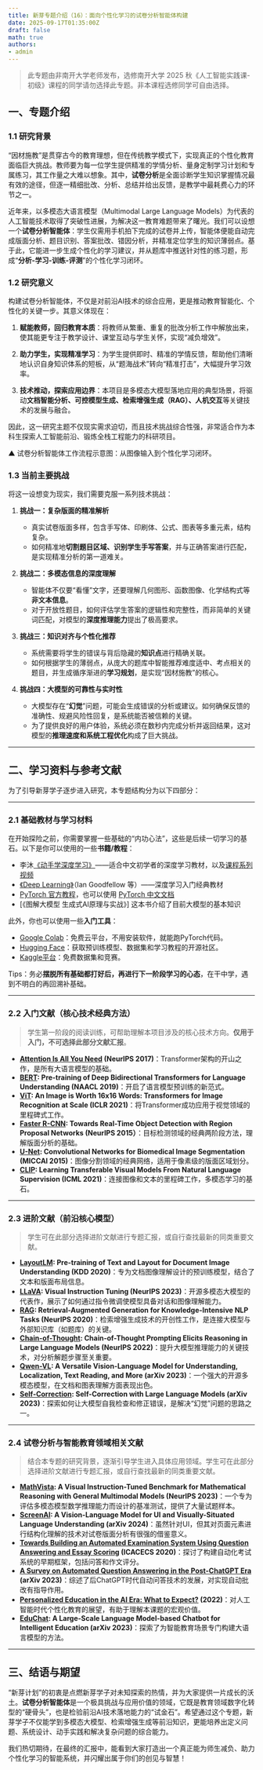 ```yaml
---
title: 新芽专题介绍（16）：面向个性化学习的试卷分析智能体构建
date: 2025-09-17T01:35:00Z
draft: false
math: true
authors: 
- admin
---
```


> 此专题由非南开大学老师发布，选修南开大学 2025 秋《人工智能实践课-初级》课程的同学请勿选择此专题。非本课程选修同学可自由选择。

## 一、专题介绍

### 1.1  研究背景

“因材施教”是贯穿古今的教育理想，但在传统教学模式下，实现真正的个性化教育面临巨大挑战。教师要为每一位学生提供精准的学情分析、量身定制学习计划和专属练习，其工作量之大难以想象。其中，**试卷分析**是全面诊断学生知识掌握情况最有效的途径，但逐一精细批改、分析、总结并给出反馈，是教学中最耗费心力的环节之一。

近年来，以多模态大语言模型（Multimodal Large Language Models）为代表的人工智能技术取得了突破性进展，为解决这一教育难题带来了曙光。我们可以设想一个**试卷分析智能体**：学生仅需用手机拍下完成的试卷并上传，智能体便能自动完成版面分析、题目识别、答案批改、错因分析，并精准定位学生的知识薄弱点。基于此，它能进一步生成个性化的学习建议，并从题库中推送针对性的练习题，形成“**分析-学习-训练-评测**”的个性化学习闭环。

### 1.2  研究意义

构建试卷分析智能体，不仅是对前沿AI技术的综合应用，更是推动教育智能化、个性化的关键一步。其意义体现在：

1.  **赋能教师，回归教育本质**：将教师从繁重、重复的批改分析工作中解放出来，使其能更专注于教学设计、课堂互动与学生关怀，实现“减负增效”。

2.  **助力学生，实现精准学习**：为学生提供即时、精准的学情反馈，帮助他们清晰地认识自身知识体系的短板，从“题海战术”转向“精准打击”，大幅提升学习效率。

3.  **技术推动，探索应用边界**：本项目是多模态大模型落地应用的典型场景，将驱动**文档智能分析、可控模型生成、检索增强生成（RAG）、人机交互**等关键技术的发展与融合。

因此，这一研究主题不仅现实需求迫切，而且技术挑战综合性强，非常适合作为本科生探索人工智能前沿、锻炼全栈工程能力的科研项目。


▲ 试卷分析智能体工作流程示意图：从图像输入到个性化学习闭环。

### 1.3  当前主要挑战

将这一设想变为现实，我们需要克服一系列技术挑战：

1.  **挑战一：复杂版面的精准解析**
    *   真实试卷版面多样，包含手写体、印刷体、公式、图表等多重元素，结构复杂。
    *   如何精准地**切割题目区域、识别学生手写答案**，并与正确答案进行匹配，是实现精准分析的第一道难关。

2.  **挑战二：多模态信息的深度理解**
    *   智能体不仅要“看懂”文字，还要理解几何图形、函数图像、化学结构式等**非文本信息**。
    *   对于开放性题目，如何评估学生答案的逻辑性和完整性，而非简单的关键词匹配，对模型的**深度推理能力**提出了极高要求。

3.  **挑战三：知识对齐与个性化推荐**
    *   系统需要将学生的错误与背后隐藏的**知识点**进行精确关联。
    *   如何根据学生的薄弱点，从庞大的题库中智能推荐难度适中、考点相关的题目，并生成循序渐进的**学习规划**，是实现“因材施教”的核心。

4.  **挑战四：大模型的可靠性与实时性**
    *   大模型存在“**幻觉**”问题，可能会生成错误的分析或建议。如何确保反馈的准确性、规避风险性回复，是系统能否被信赖的关键。
    *   为了提供良好的用户体验，系统必须在数秒内完成分析并返回结果，这对模型的**推理速度和系统工程优化**构成了巨大挑战。

***

## 二、学习资料与参考文献

为了引导新芽学子逐步进入研究，本专题结构分为以下四部分：

***

### 2.1  基础教材与学习材料

在开始探险之前，你需要掌握一些基础的“内功心法”，这些是后续一切学习的基石。以下是你可以使用的一些**书籍/教程**：

*   李沐[《动手学深度学习》](https://zh.d2l.ai/)——适合中文初学者的深度学习教材，以及[课程系列视频](https://space.bilibili.com/1567748478/lists/358497?type=series)
*   [《Deep Learning》](https://www.deeplearningbook.org/)（Ian Goodfellow 等）——深度学习入门经典教材
*   [PyTorch 官方教程](https://pytorch.org/tutorials)，也可以使用 [PyTorch 中文文档](https://pytorch-cn.readthedocs.io/zh/latest/)
*   [《图解大模型 生成式AI原理与实战》] 这本书介绍了目前大模型的基本知识

此外，你也可以使用一些**入门工具**：

*   [Google Colab](https://colab.research.google.com/)：免费云平台，不用安装软件，就能跑PyTorch代码。
*   [Hugging Face](https://huggingface.co/)：获取预训练模型、数据集和学习教程的开源社区。
*   [Kaggle平台](https://www.kaggle.com/)：免费数据集和竞赛。

Tips：务必**摆脱所有基础都打好后，再进行下一阶段学习的心态**，在干中学，遇到不明白的再回溯补基础。

***

### 2.2  入门文献（核心技术经典方法）

> 学生第一阶段的阅读训练，可帮助理解本项目涉及的核心技术方向。**仅用于入门，不可选择此部分文献汇报**。

*   **[Attention Is All You Need](https://arxiv.org/pdf/1706.03762) (NeurIPS 2017)**：Transformer架构的开山之作，是所有大语言模型的基础。
*   **[BERT](https://arxiv.org/pdf/1810.04805): Pre-training of Deep Bidirectional Transformers for Language Understanding (NAACL 2019)**：开启了语言模型预训练的新范式。
*   **[ViT](https://arxiv.org/pdf/2010.11929): An Image is Worth 16x16 Words: Transformers for Image Recognition at Scale (ICLR 2021)**：将Transformer成功应用于视觉领域的里程碑式工作。
*   **[Faster R-CNN](https://arxiv.org/pdf/1506.01497): Towards Real-Time Object Detection with Region Proposal Networks (NeurIPS 2015）**：目标检测领域的经典两阶段方法，理解版面分析的基础。
*   **[U-Net](https://arxiv.org/pdf/1505.04597): Convolutional Networks for Biomedical Image Segmentation (MICCAI 2015)**：图像分割领域的经典网络，适用于像素级的版面区域划分。
*   **[CLIP](https://arxiv.org/pdf/2103.00020): Learning Transferable Visual Models From Natural Language Supervision (ICML 2021)**：连接图像和文本的里程碑工作，多模态学习的基石。

***

### 2.3  进阶文献（前沿核心模型）

> 学生可在此部分选择进阶文献进行专题汇报，或自行查找最新的同类重要文献。

*   **[LayoutLM](https://arxiv.org/pdf/1912.13318): Pre-training of Text and Layout for Document Image Understanding (KDD 2020)**：专为文档图像理解设计的预训练模型，结合了文本和版面布局信息。
*   **[LLaVA](https://arxiv.org/pdf/2304.08485): Visual Instruction Tuning (NeurIPS 2023)**：开源多模态大模型的代表作，展示了如何通过指令微调使模型具备对话和图像理解能力。
*   **[RAG](https://arxiv.org/pdf/2005.11401): Retrieval-Augmented Generation for Knowledge-Intensive NLP Tasks (NeurIPS 2020)**：检索增强生成技术的开创性工作，是连接大模型与外部知识库（如题库）的关键。
*   **[Chain-of-Thought](https://arxiv.org/pdf/2201.11903): Chain-of-Thought Prompting Elicits Reasoning in Large Language Models (NeurIPS 2022)**：提升大模型推理能力的关键技术，对分析解题步骤至关重要。
*   **[Qwen-VL](https://arxiv.org/pdf/2308.12966): A Versatile Vision-Language Model for Understanding, Localization, Text Reading, and More (arXiv 2023)**：一个强大的开源多模态模型，在文档和图表理解方面表现出色。
*   **[Self-Correction](https://arxiv.org/pdf/2305.14695): Self-Correction with Large Language Models (arXiv 2023)**：探索如何让大模型自我检查和修正错误，是解决“幻觉”问题的思路之一。

***

### 2.4  试卷分析与智能教育领域相关文献

> 结合本专题的研究背景，逐渐引导学生进入具体应用领域。学生可在此部分选择进阶文献进行专题汇报，或自行查找最新的同类重要文献。

*   **[MathVista](https://arxiv.org/pdf/2310.02255): A Visual Instruction-Tuned Benchmark for Mathematical Reasoning with General Multimodal Models (NeurIPS 2023)**：一个专为评估多模态模型数学推理能力而设计的基准测试，提供了大量试题样本。
*   **[ScreenAI](https://arxiv.org/pdf/2402.04615): A Vision-Language Model for UI and Visually-Situated Language Understanding (arXiv 2024)**：虽然针对UI，但其对页面元素进行结构化理解的技术对试卷版面分析有很强的借鉴意义。
*   **[Towards Building an Automated Examination System Using Question Answering and Essay Scoring](https://www.researchgate.net/publication/344485750_Towards_Building_an_Automated_Examination_System_Using_Question_Answering_and_Essay_Scoring) (ICACECS 2020)**：探讨了构建自动化考试系统的早期框架，包括问答和作文评分。
*   **[A Survey on Automated Question Answering in the Post-ChatGPT Era](https://arxiv.org/pdf/2304.09598) (arXiv 2023)**：综述了后ChatGPT时代自动问答技术的发展，对实现自动批改有指导作用。
*   **[Personalized Education in the AI Era: What to Expect?](https://www.researchgate.net/publication/359288825_Personalized_Education_in_the_AI_Era_What_to_Expect) (2022)**：对人工智能时代个性化教育的展望，有助于理解本课题的宏观价值。
*   **[EduChat](https://arxiv.org/pdf/2308.01249): A Large-Scale Language Model-based Chatbot for Intelligent Education (arXiv 2023)**：探索了为智能教育场景专门构建大语言模型的方法。

***

## 三、结语与期望

“新芽计划”的初衷是点燃新芽学子对未知探索的热情，并为大家提供一片成长的沃土。**试卷分析智能体**是一个极具挑战与应用价值的领域，它既是教育领域数字化转型的“硬骨头”，也是检验前沿AI技术落地能力的“试金石”。希望通过这个专题，新芽学子不仅能学到多模态大模型、检索增强生成等前沿知识，更能培养出定义问题、系统设计、动手实践和解决复杂问题的综合能力。

我们热切期待，在最终的汇报中，能看到大家打造出一个真正能为师生减负、助力个性化学习的智能系统，并闪耀出属于你们的创见与智慧！
